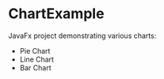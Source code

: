 # ChartExample
JavaFx project demonstrating various charts: 
<ul>
<li> Pie Chart</li>
<li>Line Chart</li>
<li>Bar Chart</li>
</ul>
